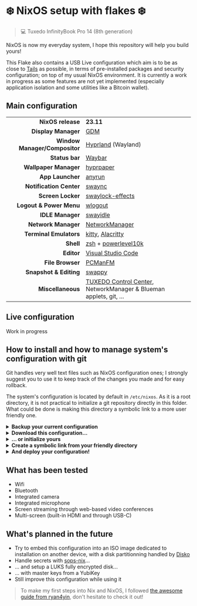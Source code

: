 # ❄️ NixOS setup with flakes ❄️
> 💻 Tuxedo InfinityBook Pro 14 (8th generation)

NixOS is now my everyday system, I hope this repository will help you build yours!

This Flake also contains a USB Live configuration which aim is to be as close to [Tails](https://tails.net/doc/about/features/index.en.html) as possible, in terms of pre-installed packages and security configuration; on top of my usual NixOS environment.
It is currently a work in progress as some features are not yet implemented (especially application isolation and some utilities like a Bitcoin wallet).

## Main configuration

| | |
| ------------: | :------ |
| **NixOS release** | **23.11** |
| **Display Manager** | [GDM](https://wiki.archlinux.org/title/GDM) |
| **Window Manager/Compositor** | [Hyprland](https://hyprland.org/) (Wayland) |
| **Status bar** | [Waybar](https://github.com/Alexays/Waybar) |
| **Wallpaper Manager** | [hyprpaper](https://github.com/hyprwm/hyprpaper) |
| **App Launcher**    | [anyrun](https://github.com/Kirottu/anyrun) |
| **Notification Center** | [swaync](https://github.com/ErikReider/SwayNotificationCenter) |
| **Screen Locker** | [swaylock-effects](https://github.com/mortie/swaylock-effects) |
| **Logout & Power Menu** | [wlogout](https://github.com/ArtsyMacaw/wlogout) |
| **IDLE Manager** | [swayidle](https://github.com/swaywm/swayidle) |
| **Network Manager** | [NetworkManager](https://wiki.archlinux.org/title/NetworkManager) |
| **Terminal Emulators** | [kitty](https://sw.kovidgoyal.net/kitty/), [Alacritty](https://github.com/alacritty/alacritty) |
| **Shell** | [zsh](https://wiki.archlinux.org/title/zsh) + [powerlevel10k](https://github.com/romkatv/powerlevel10k) |
| **Editor** | [Visual Studio Code](https://code.visualstudio.com/) |
| **File Browser** | [PCManFM](https://wiki.archlinux.org/title/PCManFM) |
| **Snapshot & Editing** | [swappy](https://github.com/jtheoof/swappy) |
| **Miscellaneous** | [TUXEDO Control Center](https://www.tuxedocomputers.com/en/TUXEDO-Control-Center.tuxedo), NetworkManager & Blueman applets, git, ...|

## Live configuration
Work in progress

## How to install and how to manage system's configuration with git
Git handles very well text files such as NixOS configuration ones; I strongly suggest you to use it to keep track of the changes you made and for easy rollback.

The system's configuration is located by default in `/etc/nixos`.
As it is a root directory, it is not practical to initialize a git repository directly in this folder.
What could be done is making this directory a symbolic link to a more user friendly one.

<details>
<summary><strong>Backup your current configuration</strong></summary>

```
sudo mv /etc/nixos /etc/nixos-old
```
</details>

<details>
<summary><strong>Download this configuration...</strong></summary>

```
cd ~/Documents && git clone git@github.com:LalieA/nixos-config.git
```
</details>

<details>
<summary><strong>... or initialize yours</strong></summary>

```
cd ~/Documents/nixos-config
cp -R /etc/nixos-old/* .
git init
```
</details>

<details>
<summary><strong>Create a symbolic link from your friendly directory</strong></summary>

```
sudo ln -s ~/Documents/nixos-config /etc/nixos
```
</details>

<details>
<summary><strong>And deploy your configuration!</strong></summary>

```
sudo nixos-rebuild switch
```
</details>

## What has been tested
- Wifi
- Bluetooth
- Integrated camera
- Integrated microphone
- Screen streaming through web-based video conferences
- Multi-screen (built-in HDMI and through USB-C)

## What's planned in the future
- Try to embed this configuration into an ISO image dedicated to installation on another device, with a disk partitionning handled by [Disko](https://github.com/nix-community/disko)
- Handle secrets with [sops-nix](https://github.com/Mic92/sops-nix)...
- ... and setup a LUKS fully encrypted disk...
- ... with master keys from a YubiKey
- Still improve this configuration while using it

> To make my first steps into Nix and NixOS, I followed [the awesome guide from ryan4yin](https://nixos-and-flakes.thiscute.world/introduction/), don't hesitate to check it out!

